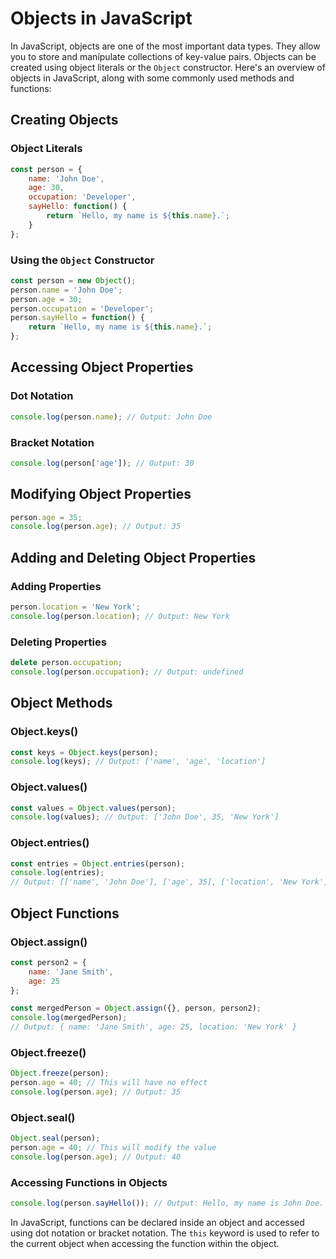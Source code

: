 # Objects in JavaScript
In JavaScript, objects are one of the most important data types. They allow you to store and manipulate collections of key-value pairs. Objects can be created using object literals or the `Object` constructor. Here's an overview of objects in JavaScript, along with some commonly used methods and functions:

## Creating Objects

### Object Literals

```javascript
const person = {
    name: 'John Doe',
    age: 30,
    occupation: 'Developer',
    sayHello: function() {
        return `Hello, my name is ${this.name}.`;
    }
};
```

### Using the `Object` Constructor

```javascript
const person = new Object();
person.name = 'John Doe';
person.age = 30;
person.occupation = 'Developer';
person.sayHello = function() {
    return `Hello, my name is ${this.name}.`;
};
```

## Accessing Object Properties

### Dot Notation

```javascript
console.log(person.name); // Output: John Doe
```

### Bracket Notation

```javascript
console.log(person['age']); // Output: 30
```

## Modifying Object Properties

```javascript
person.age = 35;
console.log(person.age); // Output: 35
```

## Adding and Deleting Object Properties

### Adding Properties

```javascript
person.location = 'New York';
console.log(person.location); // Output: New York
```

### Deleting Properties

```javascript
delete person.occupation;
console.log(person.occupation); // Output: undefined
```

## Object Methods

### Object.keys()

```javascript
const keys = Object.keys(person);
console.log(keys); // Output: ['name', 'age', 'location']
```

### Object.values()

```javascript
const values = Object.values(person);
console.log(values); // Output: ['John Doe', 35, 'New York']
```

### Object.entries()

```javascript
const entries = Object.entries(person);
console.log(entries);
// Output: [['name', 'John Doe'], ['age', 35], ['location', 'New York']]
```

## Object Functions

### Object.assign()

```javascript
const person2 = {
    name: 'Jane Smith',
    age: 25
};

const mergedPerson = Object.assign({}, person, person2);
console.log(mergedPerson);
// Output: { name: 'Jane Smith', age: 25, location: 'New York' }
```

### Object.freeze()

```javascript
Object.freeze(person);
person.age = 40; // This will have no effect
console.log(person.age); // Output: 35
```

### Object.seal()

```javascript
Object.seal(person);
person.age = 40; // This will modify the value
console.log(person.age); // Output: 40
```

### Accessing Functions in Objects

```javascript
console.log(person.sayHello()); // Output: Hello, my name is John Doe.
```

In JavaScript, functions can be declared inside an object and accessed using dot notation or bracket notation. The `this` keyword is used to refer to the current object when accessing the function within the object.
